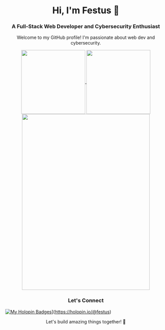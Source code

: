 <h1 align="center">Hi, I'm Festus 👋</h1>
<h3 align="center">A Full-Stack Web Developer and Cybersecurity Enthusiast</h3>

<p align="center">Welcome to my GitHub profile! I'm passionate about web dev and cybersecurity.</p>


<p align="center">
  <a href="https://github.com/f-e-s-t-u-s">
    <img height=200 margin=20 align="center" src="https://github-readme-stats.vercel.app/api?username=f-e-s-t-u-s&show_icons=true&theme=radical" />
  </a>
  <a href="https://github.com/f-e-s-t-u-s">
    <img height=200 margin=20 align="center" src="https://github-readme-stats.vercel.app/api/top-langs/?username=f-e-s-t-u-s&layout=compact&langs_count=8&card_width=320" />
  </a>
  <a href="https://github.com/f-e-s-t-u-s">
    <img height=550 width=400 margin=20 align="center" src="https://github-readme-stats.vercel.app/api/wakatime?username=festus" />
  </a>
</p>

<h3 align="center">Let's Connect</h3>

[![My Holopin Badges](https://holopin.me/festus)](https://holopin.me/festus)](https://holopin.io/@festus)


<p align="center">Let's build amazing things together! 🚀</p>


